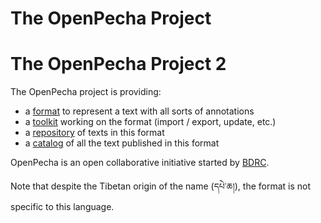 # The OpenPecha Project

# The OpenPecha Project 2

<script>
  var i = 5;
</script>

The OpenPecha project is providing:
- a [format](format/) to represent a text with all sorts of annotations
- a [toolkit](toolkit/) working on the format (import / export, update, etc.)
- a [repository](repository/) of texts in this format
- a [catalog](catalog/) of all the text published in this format

OpenPecha is an open collaborative initiative started by [BDRC](tbrc.org). 

Note that despite the Tibetan origin of the name (དཔེ་ཆ།), the format is not specific to this language.
